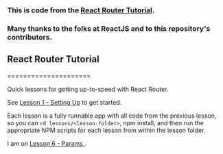 ### This is code from the [React Router Tutorial](https://github.com/reactjs/react-router-tutorial).  
### Many thanks to the folks at ReactJS and to this repository's contributors.

## React Router Tutorial
=====================

Quick lessons for getting up-to-speed with React Router.

See [Lesson 1 - Setting Up](https://github.com/reactjs/react-router-tutorial/lessons/01-setting-up/) to get started.

Each lesson is a fully runnable app with all code from the previous lesson, so you can `cd lessons/<lesson-folder>`, npm install, and then run the appropriate NPM scripts for each lesson from within the lesson folder.

I am on [Lesson 6 - Params ](https://github.com/reactjs/react-router-tutorial/tree/master/lessons/06-params).
